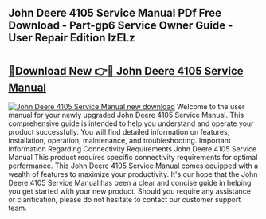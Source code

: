 ## John Deere 4105 Service Manual PDf Free Download - Part-gp6 Service Owner Guide - User Repair Edition lzELz

# <h2><a href="http://bc94032.oget.top/?id=John+Deere+4105+Service+Manual">🔗Download New 👉🔴 John Deere 4105 Service Manual</a></h2>

[![John Deere 4105 Service Manual new download](https://i.imgur.com/5g1atiW.png)](http://bc94032.oget.top/?id=John+Deere+4105+Service+Manual)
Welcome to the user manual for your newly upgraded John Deere 4105 Service Manual. This comprehensive guide is intended to help you understand and operate your product successfully. You will find detailed information on features, installation, operation, maintenance, and troubleshooting. Important Information Regarding Connectivity Requirements John Deere 4105 Service Manual This product requires specific connectivity requirements for optimal performance. This John Deere 4105 Service Manual comes equipped with a wealth of features to maximize your productivity. It's our hope that the John Deere 4105 Service Manual has been a clear and concise guide in helping you get started with your new product. Should you require any assistance or clarification, please do not hesitate to contact our customer support team.
